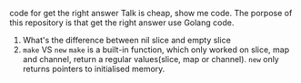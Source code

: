 code for get the right answer
Talk is cheap, show me code.
The porpose of this repository is that get the right answer use Golang code.

1. What's the difference between nil slice and empty slice
2. `make` VS `new`
    `make` is a built-in function, which only worked on slice, map and channel, return a regular values(slice, map or channel).
    `new` only returns pointers to initialised memory.

